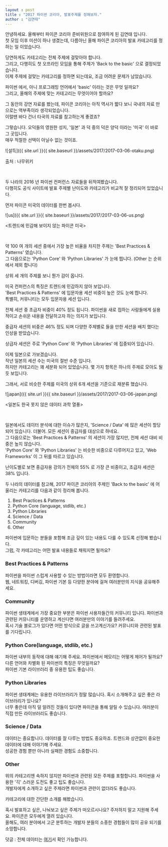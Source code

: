 ```yaml
---
layout : post
title : "2017 파이썬 코리아, 발표주제를 정해보자."
author : "김연태"
---
```


안녕하세요. 올해부터 파이콘 코리아 준비위원으로 참여하게 된 김연태 입니다.  
첫 모임 이후 미션이 하나 생겼는데, 다름아닌 올해 파이콘 코리아의 발표 카테고리를 정하는 일 이었습니다.  

당연하게도 카테고리는 전체 주제에 걸맞아야 합니다.  
그리고, 다행히도 첫 오프라인 모임을 통해 주제가 'Back to the basic' 으로 결정되었습니다.  
이제 주제에 걸맞는 카테고리를 정하면 되는데요, 조금 어려운 문제가 남았습니다.  

파이썬 에서, 아니 프로그래밍 언어에서 'basic' 이라는 것은 무엇 일까요?  
그리고, 올해의 주제에 맞는 카테고리는 무엇이어야 할까요?  

그 동안의 강연 자료를 봤는데, 파이콘 코리아는 아직 역사가 짧다 보니 국내의 자료 만으로는 역부족이라 생각되었습니다.  
이럴땐 바다 건너 타국의 자료를 참고하는게 좋겠죠?  

그렇습니다. 오덕들의 영원한 성지, '일본' 과 덕 중의 덕은 양덕 이라는 '미국' 이 바로 그 곳입니다.  
매우 적절한 선택이 아닐수 없는 것이죠.  


![설득]({{ site.url }}{{ site.baseurl }}/assets/2017/2017-03-06-otaku.png)  

출처 : 나무위키

<br/>

두 나라의 2016 년 파이썬 컨퍼런스 자료들을 뒤적여봤습니다.  
다행히도 공식 사이트에 발표 주제별 난이도와 카테고리가 비교적 잘 정리되어 있었습니다.  

먼저 파이콘 미국의 데이터를 한번 봅시다.  


![us]({{ site.url }}{{ site.baseurl }}/assets/2017/2017-03-06-us.png)  

<트렌드에 민감해 보이지 않는 파이콘 미국>  

<br/>

약 100 여 개의 세션 중에서 가장 높은 비율을 차지한 주제는 'Best Practices & Patterns' 였습니다.  
그 다음으로는 'Python Core' 와 'Python Libraries' 가 눈에 띕니다. (Other 는 순위에서 제외 합니다)  

상위 세 개의 주제를 보니 뭔가 감이 옵니다.  

미국 컨퍼런스의 특징은 트렌드에 민감하지 않아 보입니다.  
'Best Practices & Patterns' 에 입문자용 세션 비중이 높은 것도 눈에 띕니다.  
특별히, 커뮤니티는 모두 입문자용 세션 입니다.  

전체 세션 중 초급자 비중이 40% 정도 됩니다. 파이썬을 새로 접하는 사람들에게 실용적이고 손쉬운 내용을 전달하고자 하는 의지가 보입니다.  

중급자 세션의 비중은 46% 정도 되며 다양한 주제별로 들을 만한 세션을 배치 했다는 인상을 받았습니다.  

상급자 세션은 주로 'Python Core' 와 'Python Libraries' 에 집중되어 있습니다.  

이제 일본으로 가보겠습니다.  
작년 일본의 세션 수는 미국의 절반 수준 입니다.  
하지만 카테고리는 꽤 세분화 되어 있었습니다. 몇 가지 항목은 하나의 주제로 모아도 될 듯 보입니다.  

그래서, 서로 비슷한 주제를 미국의 상위 6개 세션을 기준으로 재분류 했습니다.  

![japan]({{ site.url }}{{ site.baseurl }}/assets/2017/2017-03-06-japan.png)  

<일본도 한국 못지 않은 데이터 과학 열풍>  

<br/>

일본에서도 데이터 분석에 대한 이슈가 많은지, 'Science / Data' 에 많은 세션이 할당되어 있습니다. 더불어. 모든 세션이 중급자를 대상으로 하네요.  
그 다음으로는 'Best Practices & Patterns' 의 세션이 가장 많지만, 전체 세션 대비 비중은 높지 않습니다.  
'Python Core' 와 'Python Libraries' 는 비슷한 비중으로 다루어지고 있고,  'Web Frameworks' 이 그 뒤를 따르고 있습니다.  

난이도별로 보면 중급자용 강의가 전체의 55% 로 가장 큰 비중이고, 초급자 세션은 38% 입니다.  

두 나라의 데이터를 참고해, 2017 파이콘 코리아의 주제인 'Back to the basic' 에 어울리는 카테고리를 다음과 같이 정리해 봅니다.  

1. Best Practices & Patterns  
2. Python Core (language, stdlib, etc.)  
3. Python Libraries  
4. Science / Data  
5. Community  
6. Other  

파이썬에 입문하는 분들을 포함해 조금 깊이 있는 내용도 다룰 수 있도록 선정해 봤습니다.  
그럼, 각 카테고리는 어떤 발표 내용들로 채워지면 될까요?  


### Best Practices & Patterns  

파이썬을 파이썬 스럽게 사용할 수 있는 방법이라면 모두 환영합니다.  
웹, 네트워킹, 디버깅, 파이썬 기본 등 다양한 분야에 걸쳐 여러분만의 지식을 공유해주세요.  


### Community  

파이썬 생태계에서 가장 중요한 부분은 파이썬 사용자들간의 커뮤니티 입니다. 파이썬과 관련된 커뮤니티를 운영하고 계신다면 여러분만의 이야기를 들려주세요.  
혹시 기술 블로그가 있다면 어떤 방식으로 글을 쓰고계신가요? 커뮤니티와 관련된 발표를 기다립니다.  


### Python Core(language, stdlib, etc.)  

파이썬 내부의 동작에 대해 얘기해 주세요. 파이썬에서 메모리는 어떻게 제어가 될까요? 다른 언어와 차별화 된 파이썬의 특징은 무엇일까요?  
파이썬 기본 라이브러리 중 유용한 팁도 좋습니다.  


### Python Libraries  

파이썬 생태계에는 유용한 라이브러리가 정말 많습니다. 혹시 소개해주고 싶은 좋은 라이브러리가 있나요?  
너무 좋은데 아직 덜 알려진 것들이 있다면 파이콘을 통해 알릴 수 있습니다. 여러분이 직접 만든 라이브러리도 좋습니다.  


### Science / Data  

데이터는 중요합니다. 데이터를 잘 다루는 방법도 중요하죠. 트렌드와 상관없이 중요한 데이터에 대해 이야기해 주세요.  
성공한 경험 뿐만 아니라 실패한 경험도 소중합니다.  


### Other  

위의 카테고리엔 속하지 않지만 파이썬과 관련된 모든 주제를 포함합니다. 파이썬을 사용한 '긱' 스러운 도전도 좋고 팁도 좋습니다.  
개발자에게 소개하고 싶은 주제라면 파이썬과 관련이 없더라도 좋습니다.  

카테고리에 대한 간단한 소개를 해봤습니다.  

혹시 발표하고 싶은, 나눠보고 싶은 주제가 떠오르시나요? 주저하지 말고 지원해 주세요. 파이콘은 모두에게 열려 있습니다.  
올해도, 여러 분야에서 고군 분투하는 개발자 분들의 소중한 경험들이 많이 공유 되기를 소망합니다.  

덧글 : 전체 데이터는 [여기](https://public.tableau.com/profile/publish/2016_182/1#!/publish-confirm)서 확인 가능합니다.  
